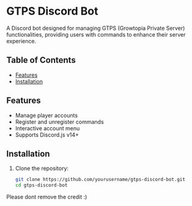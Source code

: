# GTPS Discord Bot

A Discord bot designed for managing GTPS (Growtopia Private Server) functionalities, providing users with commands to enhance their server experience.

## Table of Contents
- [Features](#features)
- [Installation](#installation)

## Features
- Manage player accounts
- Register and unregister commands
- Interactive account menu
- Supports Discord.js v14+

## Installation

1. Clone the repository:
   ```bash
   git clone https://github.com/yourusername/gtps-discord-bot.git
   cd gtps-discord-bot


Please dont remove the credit :)
